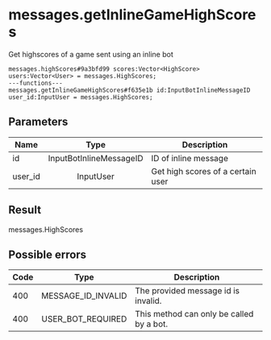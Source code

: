 # messages.getInlineGameHighScores
Get highscores of a game sent using an inline bot

```
messages.highScores#9a3bfd99 scores:Vector<HighScore> users:Vector<User> = messages.HighScores;
---functions---
messages.getInlineGameHighScores#f635e1b id:InputBotInlineMessageID user_id:InputUser = messages.HighScores;
```

## Parameters
| Name | Type | Description |
| ---- | :----: | ----------- |
| id | InputBotInlineMessageID | ID of inline message |
| user_id | InputUser | Get high scores of a certain user |


## Result
messages.HighScores

## Possible errors
| Code | Type | Description |
| ---- | :----: | ----------- |
| 400 | MESSAGE_ID_INVALID | The provided message id is invalid. |
| 400 | USER_BOT_REQUIRED | This method can only be called by a bot. |

